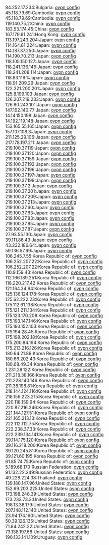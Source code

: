 84.252.17.234:Bulgaria: [ovpn config](vpn/84_252_17_234.ovpn)  
45.118.79.69:Cambodia: [ovpn config](vpn/45_118_79_69.ovpn)  
45.118.79.69:Cambodia: [ovpn config](vpn/45_118_79_69.ovpn)  
119.140.75.2:China: [ovpn config](vpn/119_140_75_2.ovpn)  
183.53.174.45:China: [ovpn config](vpn/183_53_174_45.ovpn)  
167.179.61.241:Hong Kong: [ovpn config](vpn/167_179_61_241.ovpn)  
113.197.243.204:Japan: [ovpn config](vpn/113_197_243_204.ovpn)  
114.164.81.224:Japan: [ovpn config](vpn/114_164_81_224.ovpn)  
114.187.37.250:Japan: [ovpn config](vpn/114_187_37_250.ovpn)  
114.190.70.213:Japan: [ovpn config](vpn/114_190_70_213.ovpn)  
118.105.150.127:Japan: [ovpn config](vpn/118_105_150_127.ovpn)  
118.241.136.146:Japan: [ovpn config](vpn/118_241_136_146.ovpn)  
118.241.208.114:Japan: [ovpn config](vpn/118_241_208_114.ovpn)  
118.83.119.1:Japan: [ovpn config](vpn/118_83_119_1.ovpn)  
118.91.209.29:Japan: [ovpn config](vpn/118_91_209_29.ovpn)  
122.221.200.201:Japan: [ovpn config](vpn/122_221_200_201.ovpn)  
125.8.199.103:Japan: [ovpn config](vpn/125_8_199_103.ovpn)  
126.207.219.233:Japan: [ovpn config](vpn/126_207_219_233.ovpn)  
126.80.243.101:Japan: [ovpn config](vpn/126_80_243_101.ovpn)  
147.192.140.77:Japan: [ovpn config](vpn/147_192_140_77.ovpn)  
14.14.150.198:Japan: [ovpn config](vpn/14_14_150_198.ovpn)  
14.192.119.148:Japan: [ovpn config](vpn/14_192_119_148.ovpn)  
153.165.55.165:Japan: [ovpn config](vpn/153_165_55_165.ovpn)  
157.107.108.3:Japan: [ovpn config](vpn/157_107_108_3.ovpn)  
211.125.29.106:Japan: [ovpn config](vpn/211_125_29_106.ovpn)  
217.178.197.211:Japan: [ovpn config](vpn/217_178_197_211.ovpn)  
219.100.37.119:Japan: [ovpn config](vpn/219_100_37_119.ovpn)  
219.100.37.120:Japan: [ovpn config](vpn/219_100_37_120.ovpn)  
219.100.37.159:Japan: [ovpn config](vpn/219_100_37_159.ovpn)  
219.100.37.192:Japan: [ovpn config](vpn/219_100_37_192.ovpn)  
219.100.37.196:Japan: [ovpn config](vpn/219_100_37_196.ovpn)  
219.100.37.197:Japan: [ovpn config](vpn/219_100_37_197.ovpn)  
219.100.37.199:Japan: [ovpn config](vpn/219_100_37_199.ovpn)  
219.100.37.2:Japan: [ovpn config](vpn/219_100_37_2.ovpn)  
219.100.37.201:Japan: [ovpn config](vpn/219_100_37_201.ovpn)  
219.100.37.209:Japan: [ovpn config](vpn/219_100_37_209.ovpn)  
219.100.37.213:Japan: [ovpn config](vpn/219_100_37_213.ovpn)  
219.100.37.60:Japan: [ovpn config](vpn/219_100_37_60.ovpn)  
219.100.37.63:Japan: [ovpn config](vpn/219_100_37_63.ovpn)  
219.100.37.83:Japan: [ovpn config](vpn/219_100_37_83.ovpn)  
219.100.37.85:Japan: [ovpn config](vpn/219_100_37_85.ovpn)  
219.100.37.87:Japan: [ovpn config](vpn/219_100_37_87.ovpn)  
27.93.55.130:Japan: [ovpn config](vpn/27_93_55_130.ovpn)  
39.111.86.43:Japan: [ovpn config](vpn/39_111_86_43.ovpn)  
43.232.186.64:Japan: [ovpn config](vpn/43_232_186_64.ovpn)  
59.136.57.69:Japan: [ovpn config](vpn/59_136_57_69.ovpn)  
106.245.7.55:Korea Republic of: [ovpn config](vpn/106_245_7_55.ovpn)  
106.252.207.22:Korea Republic of: [ovpn config](vpn/106_252_207_22.ovpn)  
106.252.207.22:Korea Republic of: [ovpn config](vpn/106_252_207_22.ovpn)  
110.9.159.43:Korea Republic of: [ovpn config](vpn/110_9_159_43.ovpn)  
112.166.189.251:Korea Republic of: [ovpn config](vpn/112_166_189_251.ovpn)  
118.220.217.42:Korea Republic of: [ovpn config](vpn/118_220_217_42.ovpn)  
121.164.34.94:Korea Republic of: [ovpn config](vpn/121_164_34_94.ovpn)  
125.136.124.178:Korea Republic of: [ovpn config](vpn/125_136_124_178.ovpn)  
125.62.222.23:Korea Republic of: [ovpn config](vpn/125_62_222_23.ovpn)  
175.112.61.138:Korea Republic of: [ovpn config](vpn/175_112_61_138.ovpn)  
175.121.211.134:Korea Republic of: [ovpn config](vpn/175_121_211_134.ovpn)  
175.123.170.208:Korea Republic of: [ovpn config](vpn/175_123_170_208.ovpn)  
175.193.147.146:Korea Republic of: [ovpn config](vpn/175_193_147_146.ovpn)  
175.193.152.103:Korea Republic of: [ovpn config](vpn/175_193_152_103.ovpn)  
175.194.28.45:Korea Republic of: [ovpn config](vpn/175_194_28_45.ovpn)  
175.198.202.18:Korea Republic of: [ovpn config](vpn/175_198_202_18.ovpn)  
175.200.84.194:Korea Republic of: [ovpn config](vpn/175_200_84_194.ovpn)  
175.213.216.126:Korea Republic of: [ovpn config](vpn/175_213_216_126.ovpn)  
180.64.21.89:Korea Republic of: [ovpn config](vpn/180_64_21_89.ovpn)  
180.66.202.43:Korea Republic of: [ovpn config](vpn/180_66_202_43.ovpn)  
180.68.49.34:Korea Republic of: [ovpn config](vpn/180_68_49_34.ovpn)  
1.231.28.122:Korea Republic of: [ovpn config](vpn/1_231_28_122.ovpn)  
211.218.38.166:Korea Republic of: [ovpn config](vpn/211_218_38_166.ovpn)  
211.228.140.146:Korea Republic of: [ovpn config](vpn/211_228_140_146.ovpn)  
211.38.198.81:Korea Republic of: [ovpn config](vpn/211_38_198_81.ovpn)  
218.144.124.116:Korea Republic of: [ovpn config](vpn/218_144_124_116.ovpn)  
218.159.223.215:Korea Republic of: [ovpn config](vpn/218_159_223_215.ovpn)  
220.118.159.94:Korea Republic of: [ovpn config](vpn/220_118_159_94.ovpn)  
220.87.216.246:Korea Republic of: [ovpn config](vpn/220_87_216_246.ovpn)  
221.144.127.51:Korea Republic of: [ovpn config](vpn/221_144_127_51.ovpn)  
221.165.213.13:Korea Republic of: [ovpn config](vpn/221_165_213_13.ovpn)  
222.112.112.75:Korea Republic of: [ovpn config](vpn/222_112_112_75.ovpn)  
222.238.37.33:Korea Republic of: [ovpn config](vpn/222_238_37_33.ovpn)  
222.239.134.141:Korea Republic of: [ovpn config](vpn/222_239_134_141.ovpn)  
39.114.175.120:Korea Republic of: [ovpn config](vpn/39_114_175_120.ovpn)  
39.116.218.200:Korea Republic of: [ovpn config](vpn/39_116_218_200.ovpn)  
39.120.245.81:Korea Republic of: [ovpn config](vpn/39_120_245_81.ovpn)  
39.121.60.195:Korea Republic of: [ovpn config](vpn/39_121_60_195.ovpn)  
61.85.74.75:Korea Republic of: [ovpn config](vpn/61_85_74_75.ovpn)  
5.189.68.170:Russian Federation: [ovpn config](vpn/5_189_68_170.ovpn)  
91.132.22.249:Russian Federation: [ovpn config](vpn/91_132_22_249.ovpn)  
49.228.224.38:Thailand: [ovpn config](vpn/49_228_224_38.ovpn)  
139.180.147.96:United States: [ovpn config](vpn/139_180_147_96.ovpn)  
152.69.203.225:United States: [ovpn config](vpn/152_69_203_225.ovpn)  
173.198.248.39:United States: [ovpn config](vpn/173_198_248_39.ovpn)  
173.233.73.3:United States: [ovpn config](vpn/173_233_73_3.ovpn)  
198.13.36.179:United States: [ovpn config](vpn/198_13_36_179.ovpn)  
207.148.112.140:United States: [ovpn config](vpn/207_148_112_140.ovpn)  
23.94.174.160:United States: [ovpn config](vpn/23_94_174_160.ovpn)  
50.39.126.135:United States: [ovpn config](vpn/50_39_126_135.ovpn)  
71.84.242.22:United States: [ovpn config](vpn/71_84_242_22.ovpn)  
73.138.197.68:United States: [ovpn config](vpn/73_138_197_68.ovpn)  
190.133.141.109:Uruguay: [ovpn config](vpn/190_133_141_109.ovpn)  
